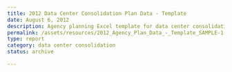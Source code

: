 ```yaml
---
title: 2012 Data Center Consolidation Plan Data - Template
date: August 6, 2012
description: Agency planning Excel template for data center consolidation.
permalink: /assets/resources/2012_Agency_Plan_Data_-_Template_SAMPLE-1.xlsx
type: report
category: data center consolidation
status: archive

---
```

